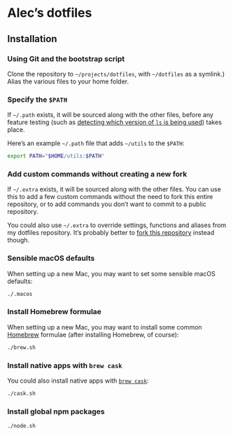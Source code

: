 # Alec’s dotfiles

## Installation

### Using Git and the bootstrap script

Clone the repository to `~/projects/dotfiles`, with `~/dotfiles` as a symlink.) Alias the various files to your home folder.

### Specify the `$PATH`

If `~/.path` exists, it will be sourced along with the other files, before any feature testing (such as [detecting which version of `ls` is being used](https://github.com/mathiasbynens/dotfiles/blob/aff769fd75225d8f2e481185a71d5e05b76002dc/.aliases#L21-26)) takes place.

Here’s an example `~/.path` file that adds `~/utils` to the `$PATH`:

```sh
export PATH="$HOME/utils:$PATH"
```

### Add custom commands without creating a new fork

If `~/.extra` exists, it will be sourced along with the other files. You can use this to add a few custom commands without the need to fork this entire repository, or to add commands you don’t want to commit to a public repository.

You could also use `~/.extra` to override settings, functions and aliases from my dotfiles repository. It’s probably better to [fork this repository](https://github.com/AlecRust/dotfiles/fork) instead though.

### Sensible macOS defaults

When setting up a new Mac, you may want to set some sensible macOS defaults:

```sh
./.macos
```

### Install Homebrew formulae

When setting up a new Mac, you may want to install some common [Homebrew](http://brew.sh/) formulae (after installing Homebrew, of course):

```sh
./brew.sh
```

### Install native apps with `brew cask`

You could also install native apps with [`brew cask`](https://github.com/phinze/homebrew-cask):

```sh
./cask.sh
```

### Install global npm packages

```sh
./node.sh
```
